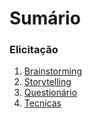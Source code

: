 # Sumário

### Elicitação

1.  [Brainstorming](PreRastreabilidade/RichPicture.md)
2.  [Storytelling](PreRastreabilidade/RichPicture.md)
3.  [Questionário](PreRastreabilidade/RichPicture.md)
4.  [Tecnicas](Elicitacao/MoSCoW.md)
